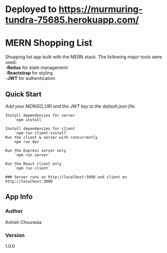 
# Deployed to https://murmuring-tundra-75685.herokuapp.com/

# MERN Shopping List

Shopping list app built with the MERN stack. The following major tools were used:\
-**Redux** for state management\
-**Reactstrap** for styling\
-**JWT** for authentication

## Quick Start

*Add your MONGO_URI and the JWT key to the default.json file.*
```
Install dependencies for server
    `npm install`

Install dependencies for client
    `npm run client-install`
Run the client & server with concurrently
    npm run dev

Run the Express server only
    `npm run server`

Run the React client only
    `npm run client`

### Server runs on http://localhost:5000 and client on http://localhost:3000
```
## App Info
### Author
Ashish Chourasia
### Version
1.0.0

